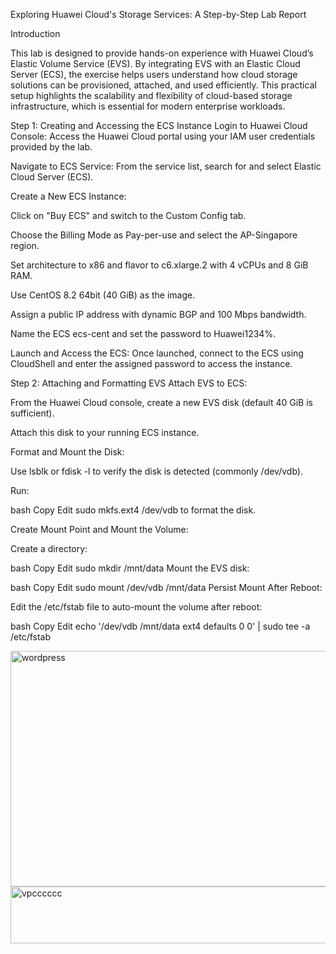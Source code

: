 Exploring Huawei Cloud's Storage Services: A Step-by-Step Lab Report

Introduction
 
 This lab is designed to provide hands-on experience with Huawei Cloud’s Elastic Volume Service (EVS). By integrating EVS with an Elastic Cloud Server (ECS), the exercise helps users understand how cloud storage solutions can be provisioned, attached, and used efficiently. This practical setup highlights the scalability and flexibility of cloud-based storage infrastructure, which is essential for modern enterprise workloads.

Step 1: Creating and Accessing the ECS Instance
Login to Huawei Cloud Console:
Access the Huawei Cloud portal using your IAM user credentials provided by the lab.

Navigate to ECS Service:
From the service list, search for and select Elastic Cloud Server (ECS).

Create a New ECS Instance:

Click on "Buy ECS" and switch to the Custom Config tab.

Choose the Billing Mode as Pay-per-use and select the AP-Singapore region.

Set architecture to x86 and flavor to c6.xlarge.2 with 4 vCPUs and 8 GiB RAM.

Use CentOS 8.2 64bit (40 GiB) as the image.

Assign a public IP address with dynamic BGP and 100 Mbps bandwidth.

Name the ECS ecs-cent and set the password to Huawei1234%.

Launch and Access the ECS:
Once launched, connect to the ECS using CloudShell and enter the assigned password to access the instance.

Step 2: Attaching and Formatting EVS
Attach EVS to ECS:

From the Huawei Cloud console, create a new EVS disk (default 40 GiB is sufficient).

Attach this disk to your running ECS instance.

Format and Mount the Disk:

Use lsblk or fdisk -l to verify the disk is detected (commonly /dev/vdb).

Run:

bash
Copy
Edit
sudo mkfs.ext4 /dev/vdb
to format the disk.

Create Mount Point and Mount the Volume:

Create a directory:

bash
Copy
Edit
sudo mkdir /mnt/data
Mount the EVS disk:

bash
Copy
Edit
sudo mount /dev/vdb /mnt/data
Persist Mount After Reboot:

Edit the /etc/fstab file to auto-mount the volume after reboot:

bash
Copy
Edit
echo '/dev/vdb /mnt/data ext4 defaults 0 0' | sudo tee -a /etc/fstab


<img width="597" height="377" alt="wordpress" src="https://github.com/user-attachments/assets/9d829f06-9b57-44a5-a075-cf076112e347" />

<img width="671" height="91" alt="vpcccccc" src="https://github.com/user-attachments/assets/6351afef-e75f-46b4-8ac6-1c7f2d233e45" />


